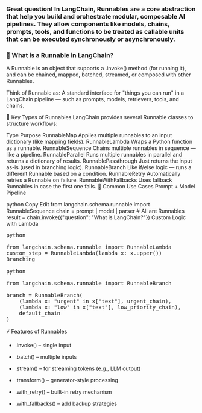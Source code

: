 ### Great question! In LangChain, Runnables are a core abstraction that help you build and orchestrate modular, composable AI pipelines. They allow components like models, chains, prompts, tools, and functions to be treated as callable units that can be executed synchronously or asynchronously.

### 🔁 What is a Runnable in LangChain?
A Runnable is an object that supports a .invoke() method (for running it), and can be chained, mapped, batched, streamed, or composed with other Runnables.

Think of Runnable as: A standard interface for "things you can run" in a LangChain pipeline — such as prompts, models, retrievers, tools, and chains.

🔧 Key Types of Runnables
LangChain provides several Runnable classes to structure workflows:

Type	Purpose
RunnableMap	Applies multiple runnables to an input dictionary (like mapping fields).
RunnableLambda	Wraps a Python function as a runnable.
RunnableSequence	Chains multiple runnables in sequence — like a pipeline.
RunnableParallel	Runs multiple runnables in parallel and returns a dictionary of results.
RunnablePassthrough	Just returns the input as-is (used in branching logic).
RunnableBranch	Like if/else logic — runs a different Runnable based on a condition.
RunnableRetry	Automatically retries a Runnable on failure.
RunnableWithFallbacks	Uses fallback Runnables in case the first one fails.
🔗 Common Use Cases
Prompt + Model Pipeline

python
Copy
Edit
from langchain.schema.runnable import RunnableSequence
chain = prompt | model | parser  # All are Runnables
result = chain.invoke({"question": "What is LangChain?"})
Custom Logic with Lambda

<pre>python

from langchain.schema.runnable import RunnableLambda
custom_step = RunnableLambda(lambda x: x.upper())
Branching

python

from langchain.schema.runnable import RunnableBranch

branch = RunnableBranch(
    (lambda x: "urgent" in x["text"], urgent_chain),
    (lambda x: "low" in x["text"], low_priority_chain),
    default_chain
)</pre>
⚡️ Features of Runnables
 - .invoke() – single input

- .batch() – multiple inputs

- .stream() – for streaming tokens (e.g., LLM output)

- .transform() – generator-style processing

- .with_retry() – built-in retry mechanism

- .with_fallbacks() – add backup strategies
